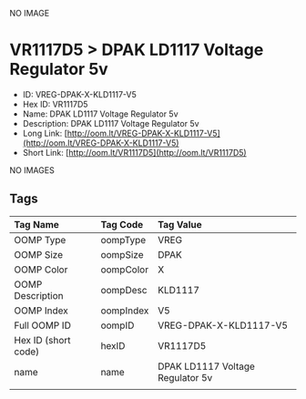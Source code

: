 


  
NO IMAGE  
# VR1117D5 > DPAK LD1117 Voltage Regulator 5v

- ID: VREG-DPAK-X-KLD1117-V5
- Hex ID: VR1117D5
- Name: DPAK LD1117 Voltage Regulator 5v
- Description: DPAK LD1117 Voltage Regulator 5v
- Long Link: [http://oom.lt/VREG-DPAK-X-KLD1117-V5](http://oom.lt/VREG-DPAK-X-KLD1117-V5)
- Short Link: [http://oom.lt/VR1117D5](http://oom.lt/VR1117D5)
  
NO IMAGES  
## Tags
  

|Tag Name|Tag Code|Tag Value|
| :--- | :--- | :--- |
|OOMP Type|oompType|VREG|
|OOMP Size|oompSize|DPAK|
|OOMP Color|oompColor|X|
|OOMP Description|oompDesc|KLD1117|
|OOMP Index|oompIndex|V5|
|Full OOMP ID|oompID|VREG-DPAK-X-KLD1117-V5|
|Hex ID (short code)|hexID|VR1117D5|
|name|name|DPAK LD1117 Voltage Regulator 5v|
||||
